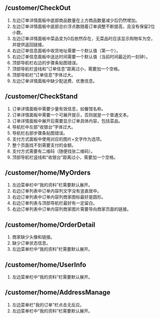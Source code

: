 ## /customer/CheckOut
1. 左边订单详情面板中底部商品数量在上方商品数量减少后仍然增加。
2. 左边订单详情面板中底部总价浮点数随着订单调整不断提高，且没有保留2位小数。
3. 左边订单详情面板中菜品变为0后依然存在，无菜品时应该显示购物车为空，并提供返回链接。
4. 右边订单信息面板中收货地址需要一个默认值（第一个）。
5. 右边订单信息面板中送达时间需要一个默认值（当前时间最近的一刻钟）。
6. 顶部导航栏右边的步骤条贴图错误。
7. 顶部导航栏竖线和“订单信息”距离过小，需要加一个空格。
8. 顶部导航栏“订单信息”字体过大。
9. 左边订单详情面板中缺少配送费、优惠信息。

## /customer/CheckStand
1. 订单详情面板中需要少量有效信息，如餐馆名称。
2. 订单详情面板中需要一个可展开提示，否则就是一个普通文本。
3. 订单详情面板中展开后需要显示订单具体内容，包括菜品。
4. 导航栏中左部“收银台”字体过大。
5. 导航栏右部步骤条贴图错误。
6. 支付方式面板中使用对应的图片+文字作为选项。
7. 整个页面找不到需要支付的金额。
8. 支付方式需要有二维码（随便找张二维码）。
9. 顶部导航栏竖线和“收银台”距离过小，需要加一个空格。

## /customer/home/MyOrders
1. 左边菜单栏中“我的资料”栏需要默认展开。
2. 右边订单列表中订单内容列文字没有竖直居中。
3. 右边订单列表中订单内容列商家图标最好是圆形。
4. 右边订单列表与顶部导航栏最好有一定留白。
5. 右边订单列表中订单内容列商家图片需要导向商家页面的链接。

## /customer/home/OrderDetail
1. 商家缺少头像和链接。
2. 缺少订单状态信息。
3. 左边菜单栏中“我的资料”栏需要默认展开。

## /customer/home/UserInfo
1. 左边菜单栏中“我的资料”栏需要默认展开。

## /customer/home/AddressManage
1. 左边菜单栏"我的订单"栏点击无反应。
2. 左边菜单栏中“我的资料”栏需要默认展开。
